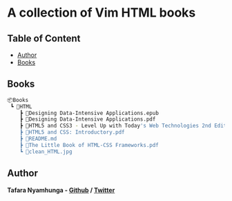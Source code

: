 # A collection of Vim HTML books

## Table of Content

* [Author](#author)
* [Books](#books)

## Books

```bash
📦Books
 ┗ 📂HTML
    ┣ 📜Designing Data-Intensive Applications.epub
    ┣ 📜Designing Data-Intensive Applications.pdf
    ┣ 📜HTML5 and CSS3 - Level Up with Today's Web Technologies 2nd Edition.pdf
    ┣ 📜HTML5 and CSS: Introductory.pdf
    ┣ 📜README.md
    ┣ 📜The Little Book of HTML-CSS Frameworks.pdf
    ┗ 📜clean_HTML.jpg
```

## Author

**Tafara Nyamhunga  - [Github](https://github.com/tafara-n) / [Twitter](https://twitter.com/tafaranyamhunga)**
